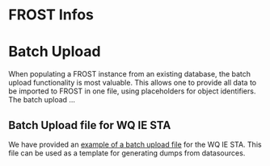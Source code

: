 # FROST Infos

# Batch Upload
When populating a FROST instance from an existing database, the batch upload functionality is most valuable. 
This allows one to provide all data to be imported to FROST in one file, using placeholders for object identifiers.
The batch upload ...

## Batch Upload file for WQ IE STA
We have provided an [example of a batch upload file](https://github.com/opengeospatial/WaterQualityIE/blob/master/FROST-Infos/BatchSTA-WQ-IE.json) for the WQ IE STA. This file can be used as a template for generating dumps from datasources.
